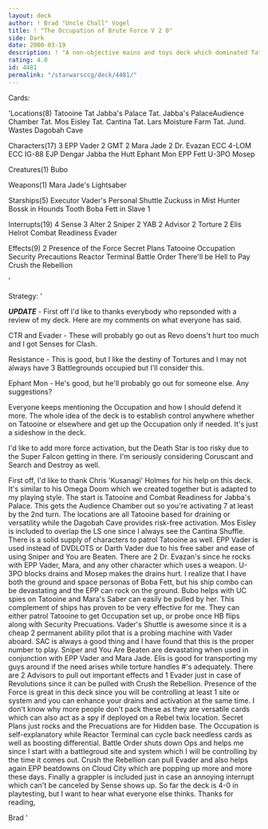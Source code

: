 ```yaml
---
layout: deck
author: ! Brad "Uncle Chall" Vogel
title: ! "The Occupation of Brute Force V 2 0"
side: Dark
date: 2000-03-19
description: ! "A non-objective mains and toys deck which dominated Tatooine through mains and Tatooine Occupation."
rating: 4.0
id: 4481
permalink: "/starwarsccg/deck/4481/"
---
```

Cards: 

'Locations(8)
Tatooine
Tat Jabba's Palace
Tat. Jabba's PalaceAudience Chamber
Tat. Mos Eisley
Tat. Cantina
Tat. Lars Moisture Farm
Tat. Jund. Wastes
Dagobah Cave

Characters(17)
3 EPP Vader
2 GMT
2 Mara Jade
2 Dr. Evazan
ECC 4-LOM
ECC IG-88
EJP Dengar
Jabba the Hutt
Ephant Mon
EPP Fett
U-3PO
Mosep

Creatures(1)
Bubo

Weapons(1)
Mara Jade's Lightsaber

Starships(5)
Executor
Vader's Personal Shuttle
Zuckuss in Mist Hunter
Bossk in Hounds Tooth
Boba Fett in Slave 1

Interrupts(19)
4 Sense
3 Alter
2 Sniper
2 YAB
2 Advisor
2 Torture
2 Elis Helrot
Combat Readiness
Evader


Effects(9)
2 Presence of the Force
Secret Plans
Tatooine Occupation
Security Precautions
Reactor Terminal
Battle Order
There'll be Hell to Pay
Crush the Rebellion



'

Strategy: '

***UPDATE*** - First off I'd like to thanks everybody who repsonded with a review of my deck.  Here are my comments on what everyone has said.

CTR and Evader - These will probably go out as Revo doens't hurt too much and I got Senses for Clash.

Resistance - This is good, but I like the destiny of Tortures and I may not always have 3 Battlegrounds occupied but I'll consider this.

Ephant Mon - He's good, but he'll probably go out for someone else.  Any suggestions?

Everyone keeps mentioning the Occupation and how I should defend it more.  The whole idea of the deck is to establish control anywhere whether on Tatooine or elsewhere and get up the Occupation only if needed.  It's just a sideshow in the deck.

I'd like to add more force activation, but the Death Star is too risky due to the Super Falcon getting in there.  I'm seriously considering Coruscant and Search and Destroy as well.

First off, I'd like to thank Chris 'Kusanagi' Holmes for his help on this deck.  It's similar to his Omega Doom which we created together but is adapted to my playing style.  The start is Tatooine and Combat Readiness for Jabba's Palace.  This gets the Audience Chamber out so you're activating 7 at least by the 2nd turn.  The locations are all Tatooine based for draining or versatility while the Dagobah Cave provides risk-free activation.  Mos Eisley is included to overlap the LS one since I always see the Cantina Shuffle.	There is a solid supply of characters to patrol Tatooine as well.  EPP Vader is used instead of DVDLOTS or Darth Vader due to his free saber and ease of using Sniper and You are Beaten.  There are 2 Dr. Evazan's since he rocks with EPP Vader, Mara, and any other character which uses a weapon.	U-3PO blocks drains and Mosep makes the drains hurt.  I realize that I have both the ground and space personas of Boba Fett, but his ship combo can be devastating and the EPP can rock on the ground. Bubo helps with UC spies on Tatooine and Mara's Saber can easily be pulled by her.  This complement of ships has proven to be very effective for me.  They can either patrol Tatooine to get Occupation set up, or probe once HB flips along with Security Precuations.  Vader's Shuttle is awesome since it is a cheap 2 permanent ability pilot that is a probing machine with Vader aboard.  SAC is always a good thing and I have found that this is the proper number to play.  Sniper and You Are Beaten are devastating when used in conjunction with EPP Vader and Mara Jade.	Elis is good for transporting my guys around if the need arises while torture handles #'s adequately.	There are 2 Advisors to pull out important effects and 1 Evader just in case of Revolutions since it can be pulled with Crush the Rebellion.  Presence of the Force is great in this deck since you will be controlling at least 1 site or system and you can enhance your drains and activation at the same time.  I don't know why more people don't pack these as they are versatile cards which can also act as a spy if deployed on a Rebel twix location.  Secret Plans just rocks and the Precuations are for Hidden base.  The Occupation is self-explanatory while Reactor Terminal can cycle back needless cards as well as boosting differential.	Battle Order shuts down Ops and helps me since I start with a battlegroud site and system which I will be controlling by the time it comes out.  Crush the Rebellion can pull Evader and also helps again EPP beatdowns on Cloud City which are popping up more and more these days.  Finally a grappler is included just in case an annoying interrupt which can't be canceled by Sense shows up.  So far the deck is 4-0 in playtesting, but I want to hear what everyone else thinks.  Thanks for reading,

Brad	      '

